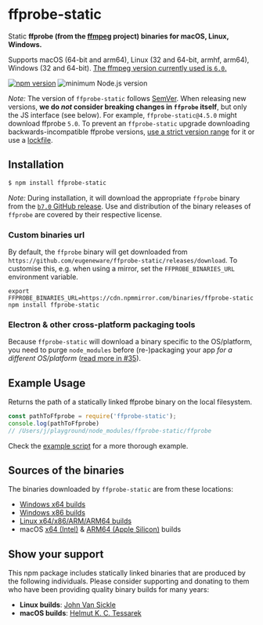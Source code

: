 # ffprobe-static

Static **ffprobe (from the [ffmpeg](https://ffmpeg.org) project) binaries for macOS, Linux, Windows.**

Supports macOS (64-bit and arm64), Linux (32 and 64-bit, armhf, arm64), Windows (32 and 64-bit). [The ffmpeg version currently used is `6.0`.](https://github.com/eugeneware/ffprobe-static/releases/tag/b7.0)

[![npm version](https://img.shields.io/npm/v/ffprobe-static.svg)](https://www.npmjs.com/package/ffprobe-static)
![minimum Node.js version](https://img.shields.io/node/v/ffprobe-static.svg)

*Note:* The version of `ffprobe-static` follows [SemVer](http://semver.org). When releasing new versions, **we do *not* consider breaking changes in `ffprobe` itself**, but only the JS interface (see below). For example, `ffprobe-static@4.5.0` might download ffprobe `5.0`. To prevent an `ffprobe-static` upgrade downloading backwards-incompatible ffprobe versions, [use a strict version range](https://docs.npmjs.com/files/package.json#dependencies) for it or use a [lockfile](https://docs.npmjs.com/files/package-lock.json).

## Installation

``` bash
$ npm install ffprobe-static
```

*Note:* During installation, it will download the appropriate `ffprobe` binary from the [`b7.0` GitHub release](https://github.com/eugeneware/ffprobe-static/releases/tag/b7.0). Use and distribution of the binary releases of `ffprobe` are covered by their respective license.

### Custom binaries url

By default, the `ffprobe` binary will get downloaded from `https://github.com/eugeneware/ffprobe-static/releases/download`. To customise this, e.g. when using a mirror, set the `FFPROBE_BINARIES_URL` environment variable.

```shell
export FFPROBE_BINARIES_URL=https://cdn.npmmirror.com/binaries/ffprobe-static
npm install ffprobe-static
```

### Electron & other cross-platform packaging tools

Because `ffprobe-static` will download a binary specific to the OS/platform, you need to purge `node_modules` before (re-)packaging your app *for a different OS/platform* ([read more in #35](https://github.com/eugeneware/ffprobe-static/issues/35#issuecomment-630225392)).

## Example Usage

Returns the path of a statically linked ffprobe binary on the local filesystem.

``` js
const pathToFfprobe = require('ffprobe-static');
console.log(pathToFfprobe)
// /Users/j/playground/node_modules/ffprobe-static/ffprobe
```

Check the [example script](example.js) for a more thorough example.

## Sources of the binaries

The binaries downloaded by `ffprobe-static` are from these locations:

- [Windows x64 builds](https://www.gyan.dev/ffmpeg/builds/)
- [Windows x86 builds](https://github.com/sudo-nautilus/FFmpeg-Builds-Win32/)
- [Linux x64/x86/ARM/ARM64 builds](https://johnvansickle.com/ffmpeg/)
- macOS [x64 (Intel)](https://evermeet.cx/pub/ffmpeg/) & [ARM64 (Apple Silicon)](https://osxexperts.net/) builds

## Show your support

This npm package includes statically linked binaries that are produced by the following individuals. Please consider supporting and donating to them who have been providing quality binary builds for many years:

- **Linux builds**: [John Van Sickle](https://www.johnvansickle.com/ffmpeg/)
- **macOS builds**: [Helmut K. C. Tessarek](https://evermeet.cx/ffmpeg/#donations)
